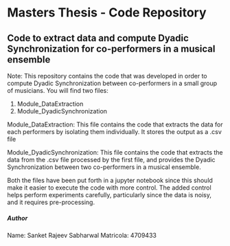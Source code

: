 # Masters Thesis - Code Repository
## Code to extract data and compute Dyadic Synchronization for co-performers in a musical ensemble

Note:
This repository contains the code that was developed in order to compute Dyadic Synchronization between co-performers in a small group of musicians. 
You will find two files:
  1. Module_DataExtraction
  2. Module_DyadicSynchronization

Module_DataExtraction:
This file contains the code that extracts the data for each performers by isolating them individually. It stores the output as a .csv file

Module_DyadicSynchronization:
This file contains the code that extracts the data from the .csv file processed by the first file, and provides the Dyadic Synchronization between two co-performers in a musical ensemble.

Both the files have been put forth in a jupyter notebook since this should make it easier to execute the code with more control.
The added control helps perform experiments carefully, particularly since the data is noisy, and it requires pre-processing.



##### Author

Name: Sanket Rajeev Sabharwal
Matricola: 4709433
